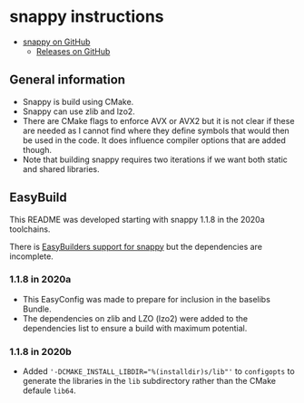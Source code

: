# snappy instructions

 * [snappy on GitHub](https://github.com/google/snappy)
     * [Releases on GitHub](https://github.com/google/snappy/releases)

## General information

 * Snappy is build using CMake.
 * Snappy can use zlib and lzo2.
 * There are CMake flags to enforce AVX or AVX2 but it is not clear if these
   are needed as I cannot find where they define symbols that would then be
   used in the code. It does influence compiler options that are added though.
 * Note that building snappy requires two iterations if we want both static
   and shared libraries.

## EasyBuild

This README was developed starting with snappy 1.1.8 in the 2020a toolchains.

There is [EasyBuilders support for snappy](https://github.com/easybuilders/easybuild-easyconfigs/tree/develop/easybuild/easyconfigs/s/snappy)
but the dependencies are incomplete.

### 1.1.8 in 2020a

 * This EasyConfig was made to prepare for inclusion in the baselibs Bundle.
 * The dependencies on zlib and LZO (lzo2) were added to the dependencies list to ensure
   a build with maximum potential.

### 1.1.8 in 2020b

  * Added `'-DCMAKE_INSTALL_LIBDIR="%(installdir)s/lib"'` to `configopts` to generate 
    the libraries in the `lib` subdirectory rather than the CMake defaule `lib64`.
